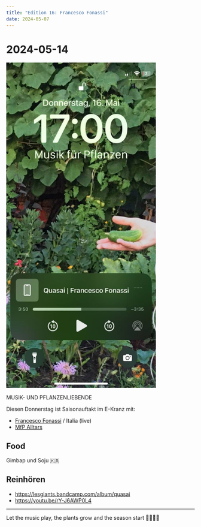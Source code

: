 ```yaml
---
title: "Edition 16: Francesco Fonassi"
date: 2024-05-07
---
```


# 2024-05-14

<img src="./240516.jpg" width="400">

MUSIK- UND PFLANZENLIEBENDE 

Diesen Donnerstag ist Saisonauftakt im E-Kranz mit:
- [Francesco Fonassi](https://soundcloud.com/hex-aux) / Italia (live)
- [MfP Alltars](/about/)

## Food
Gimbap und Soju 🇰🇷

## Reinhören
- https://lesgiants.bandcamp.com/album/quasai
- https://youtu.be/rY-J6AWP0L4

---

Let the music play, the plants grow and the season start 🦎🌱🌾🌼
